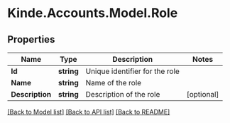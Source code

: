 # Kinde.Accounts.Model.Role

## Properties

Name | Type | Description | Notes
------------ | ------------- | ------------- | -------------
**Id** | **string** | Unique identifier for the role | 
**Name** | **string** | Name of the role | 
**Description** | **string** | Description of the role | [optional] 

[[Back to Model list]](../README.md#documentation-for-models) [[Back to API list]](../README.md#documentation-for-api-endpoints) [[Back to README]](../README.md)

